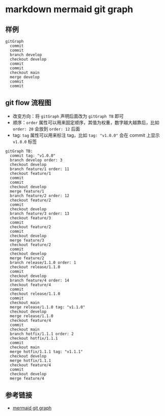 # markdown mermaid git graph

## 样例

```mermaid
gitGraph
  commit
  commit
  branch develop
  checkout develop
  commit
  commit
  checkout main
  merge develop
  commit
  commit
```

## git flow 流程图

- 改变方向：将 `gitGraph` 声明后面改为 `gitGraph TB` 即可
- 顺序：`order` 属性可以用来固定顺序，其值为权重，数字越大越靠后，比如 `order: 20` 会放到 `order: 12` 后面
- tag: `tag` 属性可以用来标注 tag，比如 `tag: "v1.0.0"` 会在 commit 上显示 `v1.0.0` 标签

```mermaid
gitGraph TB:
  commit tag: "v1.0.0"
  branch develop order: 3
  checkout develop
  branch feature/1 order: 11
  checkout feature/1
  commit
  commit
  checkout develop
  merge feature/1
  branch feature/2 order: 12
  checkout feature/2
  commit
  checkout develop
  branch feature/3 order: 13
  checkout feature/3
  commit
  checkout feature/2
  commit
  checkout develop
  merge feature/3
  checkout feature/2
  commit
  checkout develop
  merge feature/2
  branch release/1.1.0 order: 1
  checkout release/1.1.0
  commit
  checkout develop
  branch feature/4 order: 14
  checkout feature/4
  commit
  checkout release/1.1.0
  commit
  checkout main
  merge release/1.1.0 tag: "v1.1.0"
  checkout develop
  merge release/1.1.0
  checkout feature/4
  commit
  checkout main
  branch hotfix/1.1.1 order: 2
  checkout hotfix/1.1.1
  commit
  checkout main
  merge hotfix/1.1.1 tag: "v1.1.1"
  checkout develop
  merge hotfix/1.1.1
  checkout feature/4
  commit
  checkout develop
  merge feature/4
```

## 参考链接

- [mermaid git graph](https://mermaid.js.org/syntax/gitgraph.html)
